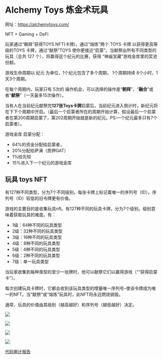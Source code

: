 # Alchemy Toys 炼金术玩具

网址：https://alchemytoys.com/

NFT + Gaming + DeFi

玩家通过“朝拜”获得TOYS NFT(卡牌)，通过“熔炼”两个 TOYS 卡牌 以获得更高等级的TOYS 卡牌，通过“献祭”TOYS 使你更接近“启蒙”。当献祭出所有不同类型的玩具（总共 127 个），将赢得这个纪元的比赛，获得 “神庙宝藏”游戏金库里的奖池份额。

游戏生命周期以 纪元 为单位，1个纪元包含了多个周期， 1个周期持续 8个小时，1天3个周期。

在每个周期内，玩家只有 5次的 操作机会，可以选择的操作是“**朝拜**”，“**融合**”或者“**献祭**”（一天最多15次操作）。

当有人在当前纪元献祭完**127张Toys卡牌**启蒙后，当前纪元进入倒计时，新纪元将在下下个周期中开启。（最后一个启蒙者所在的周期开始计算，假设最后一个启蒙者在第200周期启蒙了，第202周期开始就是新的纪元。PS:一个纪元最多只有7个启蒙者）。  

游戏金库 启蒙分配：

- 64%的资金分配给启蒙者， 
- 20%分配给萨满（质押GAT）
- 1%给先知
- 15%进入下一个纪元的游戏金库

## 玩具 toys NFT

有127种不同类型，分为7个不同级别。每张卡牌上标记着唯一的序列号（ID）。序列号（ID）较低的旧令牌更有价值。

游戏的主要目的是收集玩具nft。有127种不同的玩具卡牌，分为7个级别。级别意味着获取玩具的难度。有：

- 1级：64种不同的玩具类型
- 2级：32种不同的玩具类型
- 3级：16种不同的玩具类型
- 4级：8种不同的玩具类型
- 5级：4种不同的玩具类型
- 6级：2种不同的玩具类型
- 7级：单一玩具类型

当玩家收集到每种类型的至少一张牌时，他可以献祭它们以赢得游戏（““获得启蒙卡”）。

每次创建玩具卡牌时，它都会收到该玩具类型的增量唯一序列号–使该令牌成为唯一的NFT。当“献祭”或“熔炼”玩具时，此NFT将永远燃烧销毁。

通常，玩具的价值由其级别（越高越好）和序列号（越低越好）决定。

![](https://gat.network/wp-content/uploads/2021/08/04-300x162.png)

![](https://gat.network/wp-content/uploads/2021/08/05-300x212.png)

![](https://gat.network/wp-content/uploads/2021/08/06-300x169.png)

![](https://gat.network/wp-content/uploads/2021/08/07-300x166.png)

[代码审计报告](https://solidity.finance/audits/AlchemyToys/)
